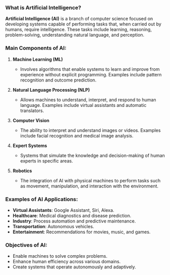 ### What is Artificial Intelligence?

**Artificial Intelligence (AI)** is a branch of computer science focused on developing systems capable of performing tasks that, when carried out by humans, require intelligence. These tasks include learning, reasoning, problem-solving, understanding natural language, and perception.

### Main Components of AI:
1. **Machine Learning (ML)**  
   - Involves algorithms that enable systems to learn and improve from experience without explicit programming. Examples include pattern recognition and outcome prediction.

2. **Natural Language Processing (NLP)**  
   - Allows machines to understand, interpret, and respond to human language. Examples include virtual assistants and automatic translators.

3. **Computer Vision**  
   - The ability to interpret and understand images or videos. Examples include facial recognition and medical image analysis.

4. **Expert Systems**  
   - Systems that simulate the knowledge and decision-making of human experts in specific areas.

5. **Robotics**  
   - The integration of AI with physical machines to perform tasks such as movement, manipulation, and interaction with the environment.

### Examples of AI Applications:
- **Virtual Assistants**: Google Assistant, Siri, Alexa.  
- **Healthcare**: Medical diagnostics and disease prediction.  
- **Industry**: Process automation and predictive maintenance.  
- **Transportation**: Autonomous vehicles.  
- **Entertainment**: Recommendations for movies, music, and games.

### Objectives of AI:
- Enable machines to solve complex problems.  
- Enhance human efficiency across various domains.  
- Create systems that operate autonomously and adaptively.
